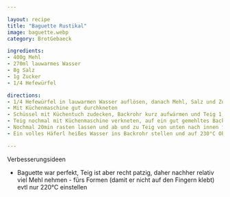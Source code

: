 ```yaml
---

layout: recipe
title: "Baguette Rustikal"
image: baguette.webp
category: BrotGebaeck

ingredients:
- 400g Mehl
- 270ml lauwarmes Wasser
- 8g Salz
- 1g Zucker
- 1/4 Hefewürfel

directions:
- 1/4 Hefewürfel in lauwarmen Wasser auflösen, danach Mehl, Salz und Zucker dazugeben
- Mit Küchenmaschine gut durchkneten
- Schüssel mit Küchentuch zudecken, Backrohr kurz aufwärmen und Teig 1,5h zugedeckt im Backrohr gehen lassen
- Teig nochmal mit Küchenmaschine verkneten, auf ein gut gemehltes Backpapier kippen, darauf etwas Mehl verteilen und langsam länglich ausziehen
- Nochmal 20min rasten lassen und ab und zu Teig von unten nach innen falten bzw Baguette zur Seite rollen (damit es rund und nicht wie eine Flade ist)
- Ein volles Häferl heißes Wasser ins Backrohr stellen und auf 230°C Ober/Unterhitze vorheizen. Wenn vorgeheizt, Baguette 25min backen

---
```


Verbesserungsideen
- Baguette war perfekt, Teig ist aber recht patzig, daher nachher relativ viel Mehl nehmen - fürs Formen (damit er nicht auf den Fingern klebt)
evtl nur 220°C einstellen